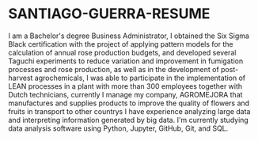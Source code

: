 # SANTIAGO-GUERRA-RESUME
I am a Bachelor's degree Business Administrator, I obtained the Six Sigma Black certification with the project of applying pattern models for the calculation of annual rose production budgets, and developed several Taguchi experiments to reduce variation and improvement in fumigation processes and rose production, as well as in the development of post-harvest agrochemicals, I was able to participate in the implementation of LEAN processes in a plant with more than 300 employees together with Dutch technicians, currently I manage my company, AGROMEJORA that manufactures and supplies products to improve the quality of flowers and fruits in transport to other countrys
I have experience analyzing large data and interpreting information generated by big data. I'm currently studying data analysis software using Python, Jupyter, GitHub, Git, and SQL.
